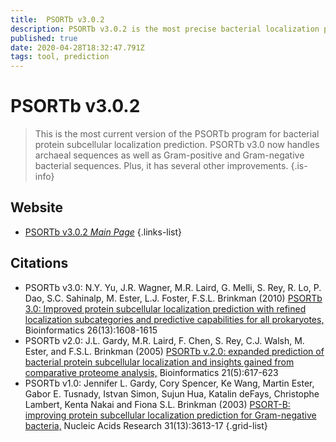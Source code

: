 ```yaml
---
title:  PSORTb v3.0.2
description: PSORTb v3.0.2 is the most precise bacterial localization prediction tool available.
published: true
date: 2020-04-28T18:32:47.791Z
tags: tool, prediction
---
```


#  PSORTb v3.0.2

> This is the most current version of the PSORTb program for bacterial protein subcellular localization prediction. PSORTb v3.0 now handles archaeal sequences as well as Gram-positive and Gram-negative bacterial sequences. Plus, it has several other improvements. 
{.is-info}

 

## Website 

- [PSORTb v3.0.2 *Main Page*](https://www.psort.org/psortb/)
 {.links-list}

## Citations

- PSORTb v3.0: N.Y. Yu, J.R. Wagner, M.R. Laird, G. Melli, S. Rey, R. Lo, P. Dao, S.C. Sahinalp, M. Ester, L.J. Foster, F.S.L. Brinkman (2010) [PSORTb 3.0: Improved protein subcellular localization prediction with refined localization subcategories and predictive capabilities for all prokaryotes,](https://academic.oup.com/bioinformatics/article/26/13/1608/201357) Bioinformatics 26(13):1608-1615
- PSORTb v2.0: J.L. Gardy, M.R. Laird, F. Chen, S. Rey, C.J. Walsh, M. Ester, and F.S.L. Brinkman (2005) [PSORTb v.2.0: expanded prediction of bacterial protein subcellular localization and insights gained from comparative proteome analysis,](https://academic.oup.com/bioinformatics/article/21/5/617/220283) Bioinformatics 21(5):617-623
-	PSORTb v1.0: Jennifer L. Gardy, Cory Spencer, Ke Wang, Martin Ester, Gabor E. Tusnady, Istvan Simon, Sujun Hua, Katalin deFays, Christophe Lambert, Kenta Nakai and Fiona S.L. Brinkman (2003) [PSORT-B: improving protein subcellular localization prediction for Gram-negative bacteria,](https://academic.oup.com/nar/article/31/13/3613/2904224) Nucleic Acids Research 31(13):3613-17
{.grid-list}
